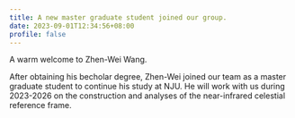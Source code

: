 ```yaml
---
title: A new master graduate student joined our group.
date: 2023-09-01T12:34:56+08:00
profile: false
---
```


A warm welcome to Zhen-Wei Wang.

<!--more-->

After obtaining his becholar degree, Zhen-Wei joined our team as a master graduate student to continue his study at NJU.
He will work with us during 2023-2026 on the construction and analyses of the near-infrared celestial reference frame.
